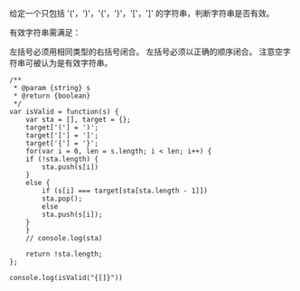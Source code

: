 给定一个只包括 '('，')'，'{'，'}'，'['，']' 的字符串，判断字符串是否有效。

有效字符串需满足：

左括号必须用相同类型的右括号闭合。
左括号必须以正确的顺序闭合。
注意空字符串可被认为是有效字符串。
```
/**
 * @param {string} s
 * @return {boolean}
 */
var isValid = function(s) {
    var sta = [], target = {};
    target['('] = ')';
    target['['] = ']';
    target['{'] = '}';
    for(var i = 0, len = s.length; i < len; i++) {
    if (!sta.length) {
        sta.push(s[i])
    }
    else {
        if (s[i] === target[sta[sta.length - 1]])
        sta.pop();
        else 
        sta.push(s[i]);
    }
    }
    // console.log(sta)

    return !sta.length;
};
	
console.log(isValid("{[]}"))
```